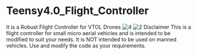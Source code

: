 # Teensy4.0_Flight_Controller
It is a Robust Flight Controller for VTOL Drones
![4](https://user-images.githubusercontent.com/115136311/204571981-fc4fd68e-1337-4dd3-a15b-e4efd0dc133f.png)
![2](https://user-images.githubusercontent.com/115136311/204572116-bc0ffb2e-0400-4b24-b36e-78e826e91756.png)
Disclaimer
This is a flight controller for small micro aerial vehicles and is intended to be modified to suit your needs. It is NOT intended to be used on manned vehicles. Use and modify the code as your requirements.
